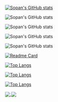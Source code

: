 [![Sopan's GitHub stats](https://github-readme-stats.vercel.app/api?username=gitproject09)](https://github.com/gitproject09/github-readme-stats)

![Sopan's GitHub stats](https://github-readme-stats.vercel.app/api?username=gitproject09&hide=contribs,prs)

![Sopan's GitHub stats](https://github-readme-stats.vercel.app/api?username=gitproject09&count_private=true)

![Sopan's GitHub stats](https://github-readme-stats.vercel.app/api?username=gitproject09&show_icons=true)

![Sopan's GitHub stats](https://github-readme-stats.vercel.app/api?username=gitproject09&show_icons=true&theme=radical)

[![Readme Card](https://github-readme-stats.vercel.app/api/pin/?username=gitproject09&repo=github-readme-stats)](https://github.com/gitproject09/github-readme-stats)

[![Top Langs](https://github-readme-stats.vercel.app/api/top-langs/?username=gitproject09)](https://github.com/gitproject09/github-readme-stats)

[![Top Langs](https://github-readme-stats.vercel.app/api/top-langs/?username=gitproject09&exclude_repo=github-readme-stats,gitproject09.github.io)](https://github.com/gitproject09/github-readme-stats)

[![Top Langs](https://github-readme-stats.vercel.app/api/top-langs/?username=gitproject09&langs_count=8)](https://github.com/gitproject09/github-readme-stats)

<a href="https://github.com/gitproject09/github-readme-stats">
  <img align="center" src="https://github-readme-stats.vercel.app/api/pin/?username=gitproject09&repo=github-readme-stats" />
</a>
<a href="https://github.com/gitproject09/MaterialAnimationsDemo">
  <img align="center" src="https://github-readme-stats.vercel.app/api/pin/?username=gitproject09&repo=MaterialAnimationsDemo" />
</a>

